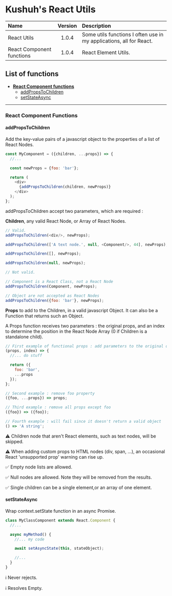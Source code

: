 # Kushuh's React Utils

|    Name     |  Version  |   Description  |
|    :---    |   :---:   |      :---      |  
| React Utils |   1.0.4   | Some utils functions I often use in my applications, all for React. |
| React Component functions |   1.0.4   | React Element Utils. |

## List of functions

* **[React Component functions](#react-component-functions)**
    * [addPropsToChildren](#addpropstochildren)
    * [setStateAsync](#setstateasync)

---
### React Component Functions

#### addPropsToChildren

Add the key-value pairs of a javascript object to the properties of a list of React Nodes.

```javascript
const MyComponent = ({children, ...props}) => {
  //...

  const newProps = {foo: 'bar'};

  return (
    <div>
      {addPropsToChildren(children, newProps)}
    </div>
  );
};
```

addPropsToChildren accept two parameters, which are required :

**Children**, any valid React Node, or Array of React Nodes.

```javascript
// Valid.
addPropsToChildren(<div/>, newProps);

addPropsToChildren(['A text node.', null, <Component/>, 44], newProps);

addPropsToChildren([], newProps);

addPropsToChildren(null, newProps);

// Not valid.

// Component is a React Class, not a React Node
addPropsToChildren(Component, newProps);

// Object are not accepted as React Nodes
addPropsToChildren({foo: 'bar'}, newProps);
```

**Props** to add to the Children, in a valid javascript Object. It can also be a Function that returns such an Object.

A Props function receives two parameters : the original props, and an index to determine the position in the React Node Array (0 if Children is a standalone child).
```javascript
// First example of functional props : add parameters to the original ones.
(props, index) => {
  //... do stuff

  return ({
    foo: 'bar',
    ...props
  });
};

// Second example : remove foo property
({foo, ...props}) => props;

// Third example : remove all props except foo
({foo}) => ({foo});

// Fourth example : will fail since it doesn't return a valid object
() => 'A string';
```

⚠️ Children node that aren't React elements, such as text nodes, will be skipped.

⚠️ When adding custom props to HTML nodes (div, span, ...), an occasional React 'unsupported prop' warning can rise up.

✅ Empty node lists are allowed.

✅ Null nodes are allowed. Note they will be removed from the results.

✅ Single children can be a single element,or an array of one element.

#### setStateAsync

Wrap context.setState function in an async Promise.

```javascript
class MyClassComponent extends React.Component {
  //...

  async myMethod() {
    //... my code

    await setAsyncState(this, stateObject);

    //...
  }
}
```

ℹ️ Never rejects.

ℹ️ Resolves Empty.